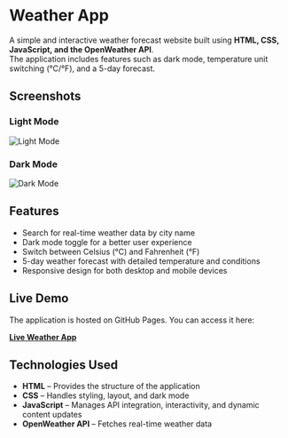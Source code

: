 # Weather App

A simple and interactive weather forecast website built using **HTML, CSS, JavaScript, and the OpenWeather API**.  
The application includes features such as dark mode, temperature unit switching (°C/°F), and a 5-day forecast.  


## Screenshots  

### Light Mode  
![Light Mode](https://raw.githubusercontent.com/YOUR_USERNAME/Weather-App/main/images/weather_light.jpg)  

### Dark Mode  
![Dark Mode](https://raw.githubusercontent.com/YOUR_USERNAME/Weather-App/main/images/weather_dark.jpg)  


## Features  

- Search for real-time weather data by city name  
- Dark mode toggle for a better user experience  
- Switch between Celsius (°C) and Fahrenheit (°F)  
- 5-day weather forecast with detailed temperature and conditions  
- Responsive design for both desktop and mobile devices  


## Live Demo  

The application is hosted on GitHub Pages. You can access it here:  

**[Live Weather App](https://vanshikachilkoti.github.io/Weather-App/)** 

## Technologies Used  

- **HTML** – Provides the structure of the application  
- **CSS** – Handles styling, layout, and dark mode  
- **JavaScript** – Manages API integration, interactivity, and dynamic content updates  
- **OpenWeather API** – Fetches real-time weather data  


